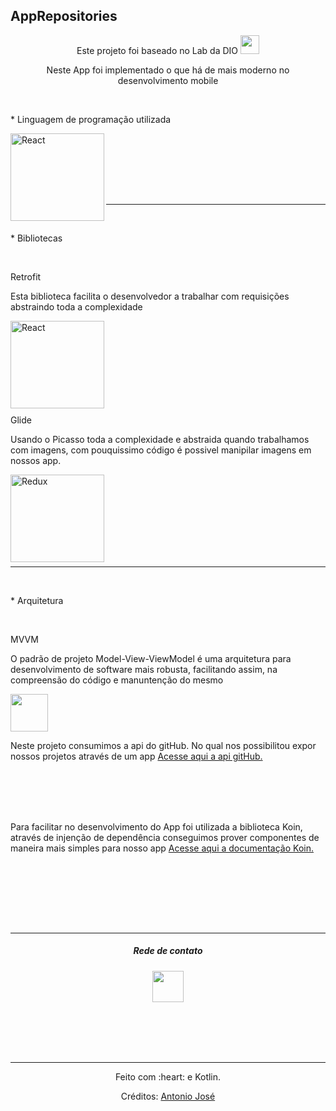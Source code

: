 ## AppRepositories

<div>
  <p align="center">Este projeto foi baseado no Lab da DIO <img height="30" width="30" src="https://cdn.jsdelivr.net/gh/devicons/devicon/icons/thealgorithms/thealgorithms-original.svg" /></p>
  <p align="center">Neste App foi implementado o que há de mais moderno no desenvolvimento mobile</p>
</div>


<div align="left" ><br>
  <p align="left"> * Linguagem de programação utilizada</p>
  <img align="left" alt="React" height="140" width="150" src="https://cdn.jsdelivr.net/gh/devicons/devicon/icons/kotlin/kotlin-original.svg">
</div><br>

<br><br><br><br>
<hr>

<div align="left" valign="top"><br>
  <p align="left"> * Bibliotecas</p><br>
  <p align="left"> Retrofit</p>
  <p align="left"> Esta biblioteca facilita o desenvolvedor a trabalhar com requisições abstraindo toda a complexidade</p>
  <img align="left" alt="React" height="140" width="150" src="https://cdn.jsdelivr.net/gh/devicons/devicon/icons/networkx/networkx-original.svg"><br><br><br><br><br><br><br><br>
  <p align="left">Glide</p>
   <p align="left"> Usando o Picasso toda a complexidade e abstraida quando trabalhamos com imagens, com pouquissimo código é possivel manipilar imagens em nossos app.</p>
  <img align="left" alt="Redux" height="140" width="150" src="https://img.icons8.com/color/480/000000/picasa.png"><br><br>
  
</div><br>

<br><br><br><br>
<hr>
<div align="left" valign="top"><br>
  <p align="left"> * Arquitetura</p><br>
  <p align="left">MVVM</p>
  <p aling="left">O padrão de projeto Model-View-ViewModel é uma arquitetura para desenvolvimento de software mais robusta, facilitando assim, na compreensão do código e manuntenção do mesmo</p>
  
  <img height="60" width="60" src="https://cdn.jsdelivr.net/gh/devicons/devicon/icons/github/github-original-wordmark.svg" />
  
   <p aling="left">Neste projeto consumimos a api do gitHub. No qual nos possibilitou expor nossos projetos através de um app <a href="https://docs.github.com/pt/rest">Acesse aqui a api gitHub.</a></p>
  <br><br><br><br>
  
  <p aling="left">Para facilitar no desenvolvimento do App foi utilizada a biblioteca Koin, através de injenção de dependência conseguimos prover componentes de maneira mais simples para nosso app <a href="https://docs.github.com/pt/rest">Acesse aqui a documentação Koin.</a></p>
   
</div><br>

<br><br><br><br>
<hr>
<div align="center">
 <h5 align="center">Rede de contato </h5>
  <a href="https://www.linkedin.com/in/antonio-jose-b1a926111/" 
 target="_blank"><img src="https://cdn.jsdelivr.net/gh/devicons/devicon/icons/linkedin/linkedin-original.svg" target="_blank" height="50"></a>
</div>

<div align="center">
  
  
<br><br><br><br>
<hr>  
</div>

<div align="center">
  <p>Feito com :heart: e Kotlin.</p>
  <p>Créditos: <a href="https://github.com/anuraghazra/github-readme-stats"></a>  <a href="https://github.com/antonio">Antonio José</a></p>
</div>

